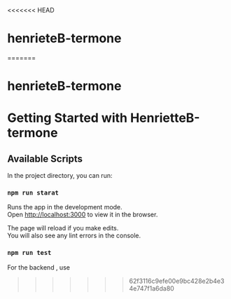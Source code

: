 <<<<<<< HEAD
# henrieteB-termone
=======
# henrieteB-termone



# Getting Started with HenrietteB-termone



## Available Scripts

In the project directory, you can run:

### `npm run starat`

Runs the app in the development mode.\
Open [http://localhost:3000](http://localhost:3000) to view it in the browser.

The page will reload if you make edits.\
You will also see any lint errors in the console.

### `npm run test`

For the backend , use 

>>>>>>> 62f3116c9efe00e9bc428e2b4e34e747f1a6da80
